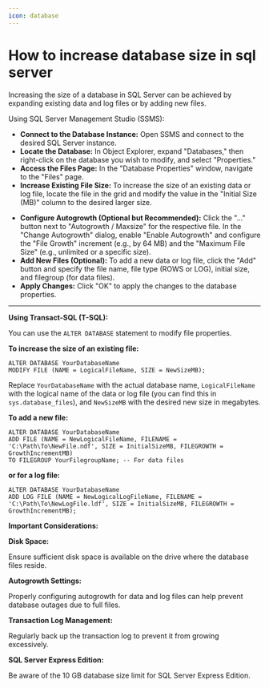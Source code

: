 ```yaml
---
icon: database
---
```


# How to increase database size in sql server

Increasing the size of a database in SQL Server can be achieved by expanding existing data and log files or by adding new files.

Using SQL Server Management Studio (SSMS):

* **Connect to the Database Instance:** Open SSMS and connect to the desired SQL Server instance.
* **Locate the Database:** In Object Explorer, expand "Databases," then right-click on the database you wish to modify, and select "Properties."
* **Access the Files Page:** In the "Database Properties" window, navigate to the "Files" page.
* **Increase Existing File Size:** To increase the size of an existing data or log file, locate the file in the grid and modify the value in the "Initial Size (MB)" column to the desired larger size.&#x20;

&#x20;

* **Configure Autogrowth (Optional but Recommended):** Click the "..." button next to "Autogrowth / Maxsize" for the respective file. In the "Change Autogrowth" dialog, enable "Enable Autogrowth" and configure the "File Growth" increment (e.g., by 64 MB) and the "Maximum File Size" (e.g., unlimited or a specific size).
* **Add New Files (Optional):** To add a new data or log file, click the "Add" button and specify the file name, file type (ROWS or LOG), initial size, and filegroup (for data files).
* **Apply Changes:** Click "OK" to apply the changes to the database properties.

***

**Using Transact-SQL (T-SQL):**

You can use the `ALTER DATABASE` statement to modify file properties.

**To increase the size of an existing file:**

```
ALTER DATABASE YourDatabaseName
MODIFY FILE (NAME = LogicalFileName, SIZE = NewSizeMB);
```

Replace `YourDatabaseName` with the actual database name, `LogicalFileName` with the logical name of the data or log file (you can find this in `sys.database_files`), and `NewSizeMB` with the desired new size in megabytes.

**To add a new file:**

```
ALTER DATABASE YourDatabaseName
ADD FILE (NAME = NewLogicalFileName, FILENAME = 'C:\Path\To\NewFile.ndf', SIZE = InitialSizeMB, FILEGROWTH = GrowthIncrementMB)
TO FILEGROUP YourFilegroupName; -- For data files
```

**or for a log file:**

```
ALTER DATABASE YourDatabaseName
ADD LOG FILE (NAME = NewLogicalLogFileName, FILENAME = 'C:\Path\To\NewLogFile.ldf', SIZE = InitialSizeMB, FILEGROWTH = GrowthIncrementMB);
```

**Important Considerations:**

**Disk Space:**

Ensure sufficient disk space is available on the drive where the database files reside.

**Autogrowth Settings:**

Properly configuring autogrowth for data and log files can help prevent database outages due to full files.

**Transaction Log Management:**

Regularly back up the transaction log to prevent it from growing excessively.

**SQL Server Express Edition:**

Be aware of the 10 GB database size limit for SQL Server Express Edition.
